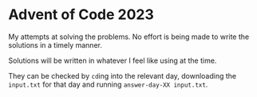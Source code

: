 # Advent of Code 2023

My attempts at solving the problems. No effort is being made to write the solutions in a timely manner.

Solutions will be written in whatever I feel like using at the time.

They can be checked by `cd`ing into the relevant day, downloading the `input.txt` for that day and running `answer-day-XX input.txt`.
